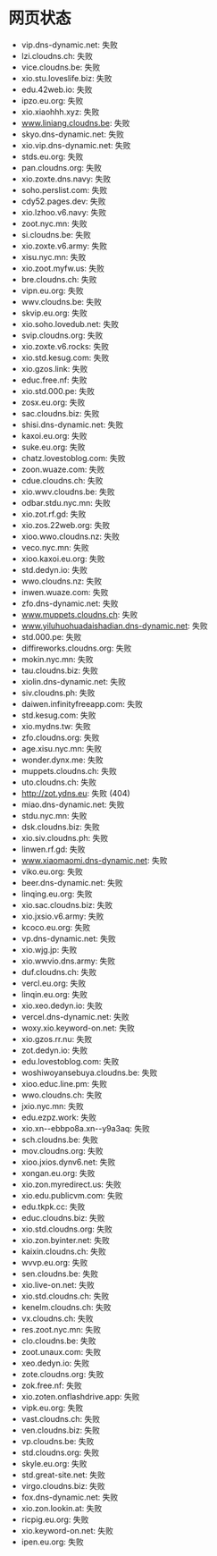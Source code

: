 # 网页状态
- vip.dns-dynamic.net: 失败
- lzi.cloudns.ch: 失败
- vice.cloudns.be: 失败
- xio.stu.loveslife.biz: 失败
- edu.42web.io: 失败
- ipzo.eu.org: 失败
- xio.xiaohhh.xyz: 失败
- www.liniang.cloudns.be: 失败
- skyo.dns-dynamic.net: 失败
- xio.vip.dns-dynamic.net: 失败
- stds.eu.org: 失败
- pan.cloudns.org: 失败
- xio.zoxte.dns.navy: 失败
- soho.perslist.com: 失败
- cdy52.pages.dev: 失败
- xio.lzhoo.v6.navy: 失败
- zoot.nyc.mn: 失败
- si.cloudns.be: 失败
- xio.zoxte.v6.army: 失败
- xisu.nyc.mn: 失败
- xio.zoot.myfw.us: 失败
- bre.cloudns.ch: 失败
- vipn.eu.org: 失败
- wwv.cloudns.be: 失败
- skvip.eu.org: 失败
- xio.soho.lovedub.net: 失败
- svip.cloudns.org: 失败
- xio.zoxte.v6.rocks: 失败
- xio.std.kesug.com: 失败
- xio.gzos.link: 失败
- educ.free.nf: 失败
- xio.std.000.pe: 失败
- zosx.eu.org: 失败
- sac.cloudns.biz: 失败
- shisi.dns-dynamic.net: 失败
- kaxoi.eu.org: 失败
- suke.eu.org: 失败
- chatz.lovestoblog.com: 失败
- zoon.wuaze.com: 失败
- cdue.cloudns.ch: 失败
- xio.wwv.cloudns.be: 失败
- odbar.stdu.nyc.mn: 失败
- xio.zot.rf.gd: 失败
- xio.zos.22web.org: 失败
- xioo.wwo.cloudns.nz: 失败
- veco.nyc.mn: 失败
- xioo.kaxoi.eu.org: 失败
- std.dedyn.io: 失败
- wwo.cloudns.nz: 失败
- inwen.wuaze.com: 失败
- zfo.dns-dynamic.net: 失败
- www.muppets.cloudns.ch: 失败
- www.yiluhuohuadaishadian.dns-dynamic.net: 失败
- std.000.pe: 失败
- diffireworks.cloudns.org: 失败
- mokin.nyc.mn: 失败
- tau.cloudns.biz: 失败
- xiolin.dns-dynamic.net: 失败
- siv.cloudns.ph: 失败
- daiwen.infinityfreeapp.com: 失败
- std.kesug.com: 失败
- xio.mydns.tw: 失败
- zfo.cloudns.org: 失败
- age.xisu.nyc.mn: 失败
- wonder.dynx.me: 失败
- muppets.cloudns.ch: 失败
- uto.cloudns.ch: 失败
- http://zot.ydns.eu: 失败 (404)
- miao.dns-dynamic.net: 失败
- stdu.nyc.mn: 失败
- dsk.cloudns.biz: 失败
- xio.siv.cloudns.ph: 失败
- linwen.rf.gd: 失败
- www.xiaomaomi.dns-dynamic.net: 失败
- viko.eu.org: 失败
- beer.dns-dynamic.net: 失败
- linqing.eu.org: 失败
- xio.sac.cloudns.biz: 失败
- xio.jxsio.v6.army: 失败
- kcoco.eu.org: 失败
- vp.dns-dynamic.net: 失败
- xio.wjg.jp: 失败
- xio.wwvio.dns.army: 失败
- duf.cloudns.ch: 失败
- vercl.eu.org: 失败
- linqin.eu.org: 失败
- xio.xeo.dedyn.io: 失败
- vercel.dns-dynamic.net: 失败
- woxy.xio.keyword-on.net: 失败
- xio.gzos.rr.nu: 失败
- zot.dedyn.io: 失败
- edu.lovestoblog.com: 失败
- woshiwoyansebuya.cloudns.be: 失败
- xioo.educ.line.pm: 失败
- wwo.cloudns.ch: 失败
- jxio.nyc.mn: 失败
- edu.ezpz.work: 失败
- xio.xn--ebbpo8a.xn--y9a3aq: 失败
- sch.cloudns.be: 失败
- mov.cloudns.org: 失败
- xioo.jxios.dynv6.net: 失败
- xongan.eu.org: 失败
- xio.zon.myredirect.us: 失败
- xio.edu.publicvm.com: 失败
- edu.tkpk.cc: 失败
- educ.cloudns.biz: 失败
- xio.std.cloudns.org: 失败
- xio.zon.byinter.net: 失败
- kaixin.cloudns.ch: 失败
- wvvp.eu.org: 失败
- sen.cloudns.be: 失败
- xio.live-on.net: 失败
- xio.std.cloudns.ch: 失败
- kenelm.cloudns.ch: 失败
- vx.cloudns.ch: 失败
- res.zoot.nyc.mn: 失败
- clo.cloudns.be: 失败
- zoot.unaux.com: 失败
- xeo.dedyn.io: 失败
- zote.cloudns.org: 失败
- zok.free.nf: 失败
- xio.zoten.onflashdrive.app: 失败
- vipk.eu.org: 失败
- vast.cloudns.ch: 失败
- ven.cloudns.biz: 失败
- vp.cloudns.be: 失败
- std.cloudns.org: 失败
- skyle.eu.org: 失败
- std.great-site.net: 失败
- virgo.cloudns.biz: 失败
- fox.dns-dynamic.net: 失败
- xio.zon.lookin.at: 失败
- ricpig.eu.org: 失败
- xio.keyword-on.net: 失败
- ipen.eu.org: 失败
